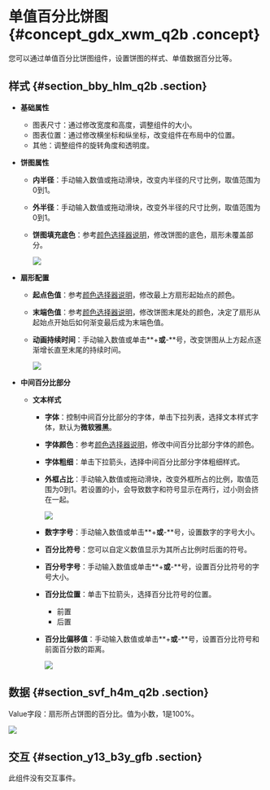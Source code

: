 # 单值百分比饼图 {#concept_gdx_xwm_q2b .concept}

您可以通过单值百分比饼图组件，设置饼图的样式、单值数据百分比等。

## 样式 {#section_bby_hlm_q2b .section}

-   **基础属性**

    -   图表尺寸：通过修改宽度和高度，调整组件的大小。
    -   图表位置：通过修改横坐标和纵坐标，改变组件在布局中的位置。
    -   其他：调整组件的旋转角度和透明度。
-   **饼图属性**
    -   **内半径**：手动输入数值或拖动滑块，改变内半径的尺寸比例，取值范围为0到1。
    -   **外半径**：手动输入数值或拖动滑块，改变外半径的尺寸比例，取值范围为0到1。
    -   **饼图填充底色**：参考[颜色选择器说明](cn.zh-CN/用户指南/管理组件/设置组件样式/配置项说明.md#section_kdw_vj4_t2b)，修改饼图的底色，扇形未覆盖部分。

        ![](http://static-aliyun-doc.oss-cn-hangzhou.aliyuncs.com/assets/img/16964/15417450629439_zh-CN.png)

-   **扇形配置**

    -   **起点色值**：参考[颜色选择器说明](cn.zh-CN/用户指南/管理组件/设置组件样式/配置项说明.md#section_kdw_vj4_t2b)，修改最上方扇形起始点的颜色。
    -   **末端色值**：参考[颜色选择器说明](cn.zh-CN/用户指南/管理组件/设置组件样式/配置项说明.md#section_kdw_vj4_t2b)，修改饼图末尾处的颜色，决定了扇形从起始点开始后如何渐变最后成为末端色值。
    -   **动画持续时间**：手动输入数值或单击**+**或**-**号，改变饼图从上方起点逐渐增长直至末尾的持续时间。

        ![](http://static-aliyun-doc.oss-cn-hangzhou.aliyuncs.com/assets/img/16964/15417450629440_zh-CN.png)

-   **中间百分比部分**
    -   **文本样式**
        -   **字体**：控制中间百分比部分的字体，单击下拉列表，选择文本样式字体，默认为**微软雅黑**。
        -   **字体颜色**：参考[颜色选择器说明](cn.zh-CN/用户指南/管理组件/设置组件样式/配置项说明.md#section_kdw_vj4_t2b)，修改中间百分比部分字体的颜色。
        -   **字体粗细**：单击下拉箭头，选择中间百分比部分字体粗细样式。
        -   **外框占比**：手动输入数值或拖动滑块，改变外框所占的比例，取值范围为0到1。若设置的小，会导致数字和符号显示在两行，过小则会挤在一起。

            ![](http://static-aliyun-doc.oss-cn-hangzhou.aliyuncs.com/assets/img/16964/15417450629441_zh-CN.png)

        -   **数字字号**：手动输入数值或单击**+**或**-**号，设置数字的字号大小。
        -   **百分比符号**：您可以自定义数值显示为其所占比例时后面的符号。
        -   **百分号字号**：手动输入数值或单击**+**或**-**号，设置百分比符号的字号大小。
        -   **百分比位置**：单击下拉箭头，选择百分比符号的位置。
            -   前置
            -   后置
        -   **百分比偏移值**：手动输入数值或单击**+**或**-**号，设置百分比符号和前面百分数的距离。

            ![](http://static-aliyun-doc.oss-cn-hangzhou.aliyuncs.com/assets/img/16964/15417450629442_zh-CN.png)


## 数据 {#section_svf_h4m_q2b .section}

Value字段：扇形所占饼图的百分比。值为小数，1是100%。

![](http://static-aliyun-doc.oss-cn-hangzhou.aliyuncs.com/assets/img/16964/15417450639443_zh-CN.png)

## 交互 {#section_y13_b3y_gfb .section}

此组件没有交互事件。

